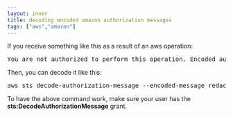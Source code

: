 ```yaml
---
layout: inner
title: decoding encoded amazon authorization messages
tags: ["aws","amazon"]
---
```

If you receive something like this as a result of an aws operation:
<pre>
You are not authorized to perform this operation. Encoded authorization failure message: (redacted)
</pre>

Then, you can decode it like this:
<pre>
aws sts decode-authorization-message --encoded-message redacted
</pre>

To have the above command work, make sure your user has the <b>sts:DecodeAuthorizationMessage</b> grant.
